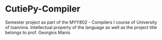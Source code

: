 # CutiePy-Compiler
Semester project as part of the MYY802 - Compilers I course of University of Ioannina.
Intellectual property of the language as well as the project title belongs to prof. Georgios Manis
